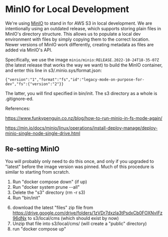 # MinIO for Local Development

We're using [MinIO](https://min.io/) to stand in for AWS S3 in local development. We are intentionally using an outdated release, which supports storing plain files in MinIO's directory structure. This allows us to populate a local dev environment with files by simply copying them to the correct location. Newer versions of MinIO work differently, creating metadata as files are added via MinIO's API.

Specifically, we use the image `minio/minio:RELEASE.2022-10-24T18-35-07Z` (the latest release that works the way we want) to build the MinIO container, and enter this line in s3/.minio.sys/format.json:

```
{"version":"1","format":"fs","id":"legacy-mode-on-purpose-for-dev","fs":{"version":"2"}} 
```

The latter, you will find specified in bin/init. The s3 directory as a whole is .gitignore-ed.

References:

 https://www.funkypenguin.co.nz/blog/how-to-run-minio-in-fs-mode-again/

 https://min.io/docs/minio/linux/operations/install-deploy-manage/deploy-minio-single-node-single-drive.html


## Re-setting MinIO

You will probably only need to do this once, and only if you upgraded to "latest" before the image version was pinned. Much of this procedure is similar to starting from scratch. 

1. Run "docker compose down" (if up)
2. Run "docker system prune --all" 
3. Delete the "s3" directory (rm -r s3) 
4. Run "bin/init"
6) download the latest "files" zip file from https://drive.google.com/drive/folders/1zVDr7dxzIa3tPsdxCb0FOXNvIFz96dNx to s3/local/cms (which should exist by now)
7) Unzip that file into s3/local/cms/ (will create a "public" directory) 
7) run "docker compose up" 

